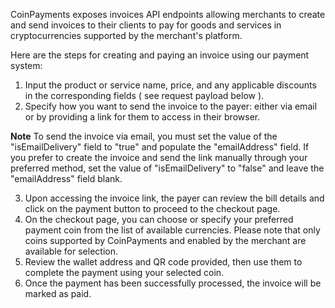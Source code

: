 CoinPayments exposes invoices API endpoints allowing merchants to create and send invoices 
to their clients to pay for goods and services in cryptocurrencies supported by the merchant's platform. 

Here are the steps for creating and paying an invoice using our payment system:
1. Input the product or service name, price, and any applicable discounts in the corresponding fields ( see request payload below ).
2. Specify how you want to send the invoice to the payer: 
either via email or by providing a link for them to access in their browser.

**Note** To send the invoice via email, you must set the value of the "isEmailDelivery" field to "true" and populate the "emailAddress" field. If you prefer to create the invoice and send the link manually through your preferred method, 
set the value of "isEmailDelivery" to "false" and leave the "emailAddress" field blank.

3. Upon accessing the invoice link, the payer can review the bill details and click on the payment button to proceed to the checkout page.
4. On the checkout page, you can choose or specify your preferred payment coin from the list of available currencies. 
Please note that only coins supported by CoinPayments and enabled by the merchant are available for selection.
5. Review the wallet address and QR code provided, then use them to complete the payment using your selected coin.
6. Once the payment has been successfully processed, the invoice will be marked as paid.

